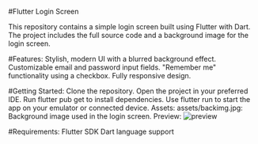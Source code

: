 #Flutter Login Screen

This repository contains a simple login screen built using Flutter with Dart. The project includes the full source code and a background image for the login screen.

#Features:
Stylish, modern UI with a blurred background effect.
Customizable email and password input fields.
"Remember me" functionality using a checkbox.
Fully responsive design.

#Getting Started:
Clone the repository.
Open the project in your preferred IDE.
Run flutter pub get to install dependencies.
Use flutter run to start the app on your emulator or connected device.
Assets:
assets/backimg.jpg: Background image used in the login screen.
Preview:
![preview](https://github.com/user-attachments/assets/226f92f0-62df-4f50-803f-43d0bde421a5)

#Requirements:
Flutter SDK
Dart language support

